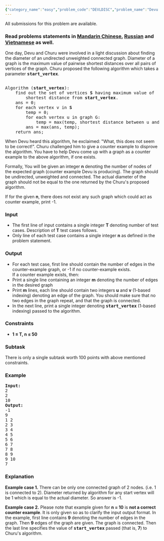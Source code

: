 ```yaml
---
{"category_name":"easy","problem_code":"DEVLDISC","problem_name":"Devu and a light discussion","languages_supported":{"0":"ADA","1":"ASM","2":"BASH","3":"BF","4":"C","5":"C99 strict","6":"CAML","7":"CLOJ","8":"CLPS","9":"CPP 4.3.2","10":"CPP 4.9.2","11":"CPP14","12":"CS2","13":"D","14":"ERL","15":"FORT","16":"FS","17":"GO","18":"HASK","19":"ICK","20":"ICON","21":"JAVA","22":"JS","23":"LISP clisp","24":"LISP sbcl","25":"LUA","26":"NEM","27":"NICE","28":"NODEJS","29":"PAS fpc","30":"PAS gpc","31":"PERL","32":"PERL6","33":"PHP","34":"PIKE","35":"PRLG","36":"PYPY","37":"PYTH","38":"PYTH 3.4","39":"RUBY","40":"SCALA","41":"SCM chicken","42":"SCM guile","43":"SCM qobi","44":"ST","45":"TCL","46":"TEXT","47":"WSPC"},"max_timelimit":1,"source_sizelimit":50000,"problem_author":"admin2","problem_tester":"iscsi","date_added":"3-03-2015","tags":{"0":"ad","1":"admin2","2":"feb16","3":"graph","4":"simple"},"editorial_url":"http://discuss.codechef.com/problems/DEVLDISC","time":{"view_start_date":1455528600,"submit_start_date":1455528600,"visible_start_date":1455528600,"end_date":1735669800},"layout":"problem"}
---
```

<span class="solution-visible-txt">All submissions for this problem are available.</span><h3> Read problems statements in <a target="_blank" href="http://www.codechef.com/download/translated/FEB16/mandarin/DEVLDISC.pdf">Mandarin Chinese</a>, <a target="_blank" href="http://www.codechef.com/download/translated/FEB16/russian/DEVLDISC.pdf">Russian</a> and <a target="_blank" href="http://www.codechef.com/download/translated/FEB16/vietnamese/DEVLDISC.pdf">Vietnamese</a> as well.</h3>


<p>
One day, Devu and Churu were involved in a light discussion about finding the diameter of an undirected unweighted connected graph. Diameter of a graph is the maximum value of pairwise shortest distances over all pairs of vertices of the graph. Churu proposed the following algorithm which takes a parameter <tt><b>start_vertex</b></tt>.

<pre><tt>
Algorithm (<b>start_vertex</b>):
	find out the set of vertices <b>S</b> having maximum value of 
		shortest distance from <b>start_vertex</b>.
	ans = 0;
	for each vertex v in <b>S</b>
		temp = 0;
		for each vertex u in graph G:
			temp = max(temp, shortest distance between u and v).
		ans = max(ans, temp);
	return ans;
</tt></pre>
</p>

<p>
When Devu heard this algorithm, he exclaimed: "What, this does not seem to be correct!". Churu challenged him to give a counter example to disprove the algorithm. You have to help Devu come up with a graph as a counter example to the above algorithm, if one exists.
</p>

<p>
Formally, You will be given an integer <b>n</b> denoting the number of nodes of the expected graph (counter example Devu is producing). The graph should be undirected, unweighted and connected. The actual diameter of the graph should not be equal to the one returned by the Churu's proposed algorithm. 

If for the given <b>n</b>, there does not exist any such graph which could act as counter example, print -1.
</p>

<h3>Input</h3>
<ul>
<li>The first line of input contains a single integer <b>T</b> denoting number of test cases. Description of <b>T</b> test cases follows.</li>
<li>Only line of each test case contains a single integer <b>n</b> as defined in the problem statement.</li>
</ul>

<h3>Output</h3>
<ul>
<li>For each test case, first line should contain the number of edges in the counter-example graph, or -1 if no counter-example exists.</li>
If a counter example exists, then:
<li>Print a single line containing an integer <b>m</b> denoting the number of edges in the desired graph</li>
<li>Print <b>m</b> lines, each line should contain two integers <b>u</b> and <b>v</b> (1-based indexing) denoting an edge of the graph. You should make sure that no two edges in the graph repeat, and that the graph is connected.</li>
<li>In the next line, print a single integer denoting <tt><b>start_vertex</b></tt> (1-based indexing) passed to the algorithm.</li>
</ul>

<h3>Constraints</h3>
<ul>
<li><b>1 ≤ T, n ≤ 50</b></li>
</ul>

<h3>Subtask</h3>
There is only a single subtask worth 100 points with above mentioned constraints.

<h3>Example</h3>
<pre><b>Input:</b>
2
2
10
<b>Output:</b>
-1
9
1 2
2 3
3 4
4 5
5 6
6 7
7 8
8 9
9 10
7
</pre>

<h3>Explanation</h3>
<p><b>Example case 1.</b> There can be only one connected graph of 2 nodes. (i.e. 1 is connected to 2). Diameter returned by algorithm for any start vertex will be 1 which is equal to the actual diameter. So answer is -1.
</p>
<p><b>Example case 2.</b> Please note that example given for <b>n = 10</b> is <b>not a correct counter example</b>. It is only given so as to clarify the input output format. In the example, first line contains <b>9</b> denoting the number of edges in the graph. Then <b>9</b> edges of the graph are given. The graph is connected. Then the last line specifies the value of <tt><b>start_vertex</b></tt> passed (that is, <b>7</b>) to Churu's algorithm.</p>